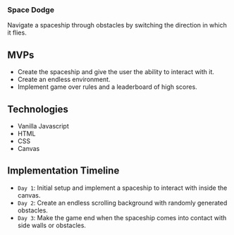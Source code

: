 
### Space Dodge
Navigate a spaceship through obstacles by switching the direction in which it flies.

## MVPs
* Create the spaceship and give the user the ability to interact with it.
* Create an endless environment.
* Implement game over rules and a leaderboard of high scores.

## Technologies
* Vanilla Javascript
* HTML
* CSS
* Canvas

## Implementation Timeline
* `Day 1`: Initial setup and implement a spaceship to interact with inside the canvas.
* `Day 2`: Create an endless scrolling background with randomly generated obstacles.
* `Day 3`: Make the game end when the spaceship comes into contact with side walls or obstacles.


